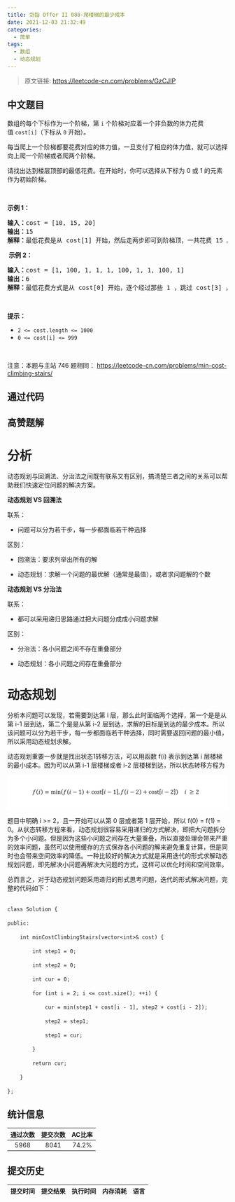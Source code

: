 ```yaml
---
title: 剑指 Offer II 088-爬楼梯的最少成本
date: 2021-12-03 21:32:49
categories:
  - 简单
tags:
  - 数组
  - 动态规划
---
```


> 原文链接: https://leetcode-cn.com/problems/GzCJIP




## 中文题目
<div><p>数组的每个下标作为一个阶梯，第 <code>i</code> 个阶梯对应着一个非负数的体力花费值&nbsp;<code>cost[i]</code>（下标从 <code>0</code> 开始）。</p>

<p>每当爬上一个阶梯都要花费对应的体力值，一旦支付了相应的体力值，就可以选择向上爬一个阶梯或者爬两个阶梯。</p>

<p>请找出达到楼层顶部的最低花费。在开始时，你可以选择从下标为 0 或 1 的元素作为初始阶梯。</p>

<p>&nbsp;</p>

<p><strong>示例&nbsp;1：</strong></p>

<pre>
<strong>输入：</strong>cost = [10, 15, 20]
<strong>输出：</strong>15
<strong>解释：</strong>最低花费是从 cost[1] 开始，然后走两步即可到阶梯顶，一共花费 15 。
</pre>

<p><strong>&nbsp;示例 2：</strong></p>

<pre>
<strong>输入：</strong>cost = [1, 100, 1, 1, 1, 100, 1, 1, 100, 1]
<strong>输出：</strong>6
<strong>解释：</strong>最低花费方式是从 cost[0] 开始，逐个经过那些 1 ，跳过 cost[3] ，一共花费 6 。
</pre>

<p>&nbsp;</p>

<p><strong>提示：</strong></p>

<ul>
	<li><code>2 &lt;= cost.length &lt;= 1000</code></li>
	<li><code>0 &lt;= cost[i] &lt;= 999</code></li>
</ul>

<p>&nbsp;</p>

<p><meta charset="UTF-8" />注意：本题与主站 746&nbsp;题相同：&nbsp;<a href="https://leetcode-cn.com/problems/min-cost-climbing-stairs/">https://leetcode-cn.com/problems/min-cost-climbing-stairs/</a></p>
</div>

## 通过代码
<RecoDemo>
</RecoDemo>


## 高赞题解
# **分析**

动态规划与回溯法、分治法之间既有联系又有区别，搞清楚三者之间的关系可以帮助我们快速定位问题的解决方案。



**动态规划 VS 回溯法**

联系：

- 问题可以分为若干步，每一步都面临若干种选择



区别：

- 回溯法：要求列举出所有的解

- 动态规划：求解一个问题的最优解（通常是最值），或者求问题解的个数



**动态规划 VS 分治法**

联系：

- 都可以采用递归思路通过把大问题分成成小问题求解



区别：

- 分治法：各小问题之间不存在重叠部分

- 动态规划：各小问题之间存在重叠部分



# **动态规划**

分析本问题可以发现，若需要到达第 i 层，那么此时面临两个选择，第一个是是从第 i-1 层到达，第二个是是从第 i-2 层到达，求解的目标是到达的最少成本。所以该问题可以分为若干步，每一步都面临若干种选择，同时需要返回问题的最小值，所以采用动态规划求解。



动态规划重要一步就是找出状态1转移方法，可以用函数 f(i) 表示到达第 i 层楼梯的最小成本。因为可以从第 i-1 层楼梯或者 i-2 层楼梯到达，所以状态转移方程为

![image.png](../images/GzCJIP-0.png)

题目中明确 i >= 2，且一开始可以从第 0 层或者第 1 层开始，所以 f(0) = f(1) = 0。从状态转移方程来看，动态规划很容易采用递归的方式解决，即把大问题拆分为多个小问题。但是因为这些小问题之间存在大量重叠，所以直接处理会带来严重的效率问题，虽然可以使用缓存的方式保存各小问题的解来避免重复计算，但是同时也会带来空间效率的降低。一种比较好的解决方式就是采用迭代的形式求解动态规划问题，即先解决小问题再解决大问题的方式，这样可以优化时间和空间效率。



总而言之，对于动态规划问题采用递归的形式思考问题，迭代的形式解决问题，完整的代码如下：

```

class Solution {

public:

    int minCostClimbingStairs(vector<int>& cost) {

        int step1 = 0;

        int step2 = 0;

        int cur = 0;

        for (int i = 2; i <= cost.size(); ++i) {

            cur = min(step1 + cost[i - 1], step2 + cost[i - 2]);

            step2 = step1;

            step1 = cur;

        }

        return cur;

    }

};

```



## 统计信息
| 通过次数 | 提交次数 | AC比率 |
| :------: | :------: | :------: |
|    5968    |    8041    |   74.2%   |

## 提交历史
| 提交时间 | 提交结果 | 执行时间 |  内存消耗  | 语言 |
| :------: | :------: | :------: | :--------: | :--------: |
